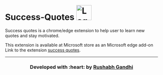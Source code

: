 <h1> Success-Quotes <img src="logo.png" alt="Logo" width="50">  </h1>


Success quotes is a chrome/edge extension to help user to learn new quotes and stay motivated. 

This extension is available at Microsoft store as an Microsoft edge add-on
Link to the extension <a href="https://microsoftedge.microsoft.com/addons/detail/success-quotes/kdnjbdagljicknkcfjncjmlhpdgejjkm">success quotes</a>.

<hr>
<h3 align="center"><b>Developed with :heart: by <a href="https://github.com/rushabhgandhi13">Rushabh Gandhi</a>
